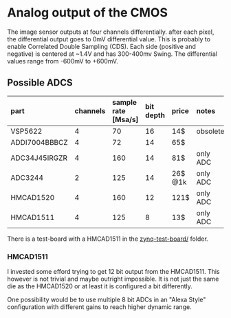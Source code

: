 # Analog output of the CMOS

The image sensor outputs at four channels differentially. after each pixel, the differential output
goes to 0mV differential value. This is probably to enable Correlated Double Sampling (CDS).
Each side (positive and negative) is centered at ~1.4V and has 300-400mv Swing. The differential
values range from -600mV to +600mV.


## Possible ADCS

| part          | channels | sample rate [Msa/s] | bit depth | price   | notes    |
| :------------ | :------- | :------------------ | :-------- | :------ | :------- |
| VSP5622       | 4        | 70                  | 16        | 14$     | obsolete |
| ADDI7004BBBCZ | 4        | 72                  | 14        | 65$     |          |
| ADC34J45IRGZR | 4        | 160                 | 14        | 81$     | only ADC |
| ADC3244       | 2        | 125                 | 14        | 26$ @1k | only ADC |
| HMCAD1520     | 4        | 160                 | 12        | 121$    | only ADC |
| HMCAD1511     | 4        | 125                 | 8         | 13$     | only ADC |

There is a test-board with a HMCAD1511 in the [zynq-test-board/](zynq-test-board/) folder.


### HMCAD1511

I invested some efford trying to get 12 bit output from the HMCAD1511. This however is not trivial
and maybe outright impossible. It is not just the same die as the HMCAD1520 or at least it is 
configured a bit differently.

One possibility would be to use multiple 8 bit ADCs in an "Alexa Style" configuration with different
gains to reach higher dynamic range.